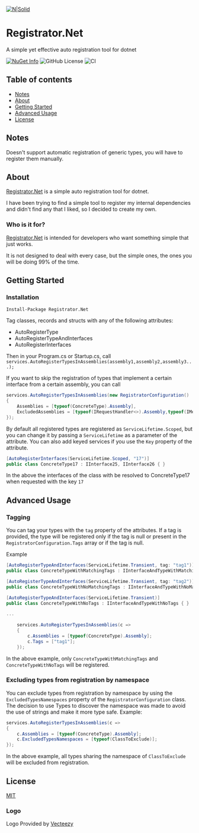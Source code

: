 [![N|Solid](https://avatars2.githubusercontent.com/u/39886363?s=200&v=4)](https://github.com/dariogriffo/registrator-net)

# Registrator.Net

A simple yet effective auto registration tool for dotnet

[![NuGet Info](https://img.shields.io/nuget/dt/Registrator.Net)](https://www.nuget.org/packages/Registrator.Net/)
![GitHub License](https://img.shields.io/github/license/dariogriffo/registrator-net)
![CI](https://github.com/dariogriffo/registrator-net/workflows/CI/badge.svg)


## Table of contents
- [Notes](#notes)
- [About](#about)
- [Getting Started](#getting-started)
- [Advanced Usage](#advanced-usage)
- [License](#license)

## Notes

Doesn't support automatic registration of generic types, you will have to register them manually.

## About

[Registrator.Net](https://www.nuget.org/packages/Registrator.Net) is a simple auto registration tool for dotnet.

I have been trying to find a simple tool to register my internal dependencies and didn't find any that I liked, so I decided to create my own.

### Who is it for?

[Registrator.Net](https://www.nuget.org/packages/Registrator.Net) is intended for developers who want something simple that just works.

It is not designed to deal with every case, but the simple ones, the ones you will be doing 99% of the time.

## Getting Started

### Installation
`Install-Package Registrator.Net`
                                                      
Tag classes, records and structs with any of the following attributes:
- AutoRegisterType
- AutoRegisterTypeAndInterfaces
- AutoRegisterInterfaces

Then in your Program.cs or Startup.cs, call `services.AutoRegisterTypesInAssemblies(assembly1,assembly2,assembly3...);`

If you want to skip the registration of types that implement a certain interface from a certain assembly, 
you can call 
```csharp
services.AutoRegisterTypesInAssemblies(new RegistratorConfiguration()
{
    Assemblies = [typeof(ConcreteType).Assembly],
    ExcludedAssemblies = [typeof(IRequestHandler<>).Assembly,typeof(IMediator).Assembly]
});
```

By default all registered types are registered as `ServiceLifetime.Scoped`, but you can change it by passing a `ServiceLifetime` as a parameter of the attribute.
You can also add keyed services if you use the `Key` property of the attribute.
~~~~csharp
[AutoRegisterInterfaces(ServiceLifetime.Scoped, "17")]
public class ConcreteType17 : IInterface25, IInterface26 { }
~~~~
In the above the interfaces of the class with be resolved to ConcreteType17 when requested with the key `17`


## Advanced Usage

### Tagging

You can tag your types with the `tag` property of the attributes. If a tag is provided, the type will be registered only if the tag is null or present in the `RegistratorConfiguration.Tags` array or if the tag is null.

Example
~~~~csharp
[AutoRegisterTypeAndInterfaces(ServiceLifetime.Transient, tag: "tag1")]
public class ConcreteTypeWithMatchingTags : IInterfaceAndTypeWithMatchingTags { }

[AutoRegisterTypeAndInterfaces(ServiceLifetime.Transient, tag: "tag2")]
public class ConcreteTypeWithNoMatchingTags : IInterfaceAndTypeWithNoMatchingTags { }

[AutoRegisterTypeAndInterfaces(ServiceLifetime.Transient)]
public class ConcreteTypeWithNoTags : IInterfaceAndTypeWithNoTags { }

...
    
    services.AutoRegisterTypesInAssemblies(c =>
    {
        c.Assemblies = [typeof(ConcreteType).Assembly];
        c.Tags = ["tag1"];
    });
~~~~

In the above example, only `ConcreteTypeWithMatchingTags` and `ConcreteTypeWithNoTags` will be registered.

### Excluding types from registration by namespace

You can exclude types from registration by namespace by using the `ExcludedTypesNamespaces` property of the `RegistratorConfiguration` class.
The decision to use Types to discover the namespace was made to avoid the use of strings and make it more type safe.
Example:
~~~~csharp
services.AutoRegisterTypesInAssemblies(c =>
{
    c.Assemblies = [typeof(ConcreteType).Assembly];
    c.ExcludedTypesNamespaces = [typeof(ClassToExclude)];
});
~~~~
In the above example, all types sharing the namespace of `ClassToExclude` will be excluded from registration.

## License

[MIT](https://github.com/dariogriffo/registrator-net/blob/main/LICENSE)

### Logo
Logo Provided by [Vecteezy](https://vecteezy.com)

